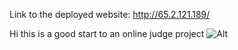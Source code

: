Link to the deployed website: http://65.2.121.189/


Hi this is a good start to an online judge project
![Alt](https://repobeats.axiom.co/api/embed/4d0dc4eebecb4fac7b7d8d8ee22739a2986ce456.svg "Repobeats analytics image")
